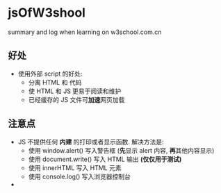 # jsOfW3shool
summary and log when learning on w3school.com.cn



## 好处

- 使用外部 script 的好处:
  - 分离 HTML 和 代码
  - 使 HTML 和 JS 更易于阅读和维护
  - 已经缓存的 JS 文件可**加速**网页加载



## 注意点

- JS 不提供任何 **内建** 的打印或者显示函数. 解决方法是:
  - 使用 window.alert() 写入警告框 (**先**显示 alert 内容, **再**其他内容显示)
  - 使用 document.write() 写入 HTML 输出 **(仅仅用于测试)**
  - 使用 innerHTML 写入 HTML 元素
  - 使用 console.log() 写入浏览器控制台
- 